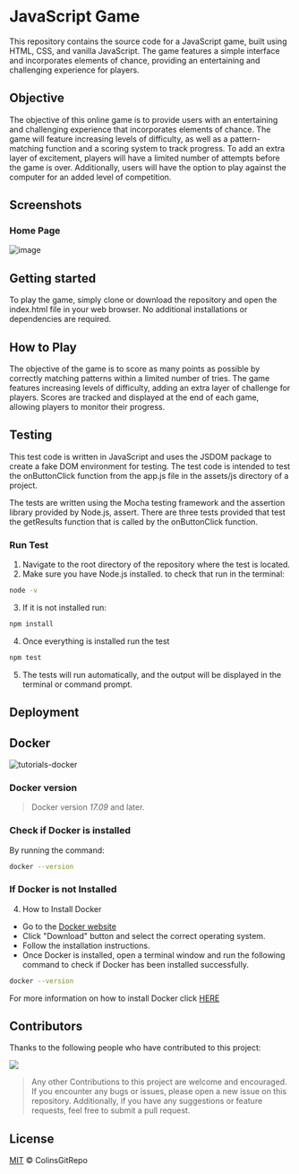 # JavaScript Game

This repository contains the source code for a JavaScript game, built using HTML, CSS, and vanilla JavaScript. The game features a simple interface and incorporates elements of chance, providing an entertaining and challenging experience for players.

## Objective

The objective of this online game is to provide users with an entertaining and challenging experience that incorporates elements of chance. The game will feature increasing levels of difficulty, as well as a pattern-matching function and a scoring system to track progress. To add an extra layer of excitement, players will have a limited number of attempts before the game is over. Additionally, users will have the option to play against the computer for an added level of competition.


## Screenshots

### Home Page

![image](https://user-images.githubusercontent.com/56481190/158012848-99ed2052-e5a6-4893-881b-d7368a916c0f.png)


## Getting started

To play the game, simply clone or download the repository and open the index.html file in your web browser. No additional installations or dependencies are required.


## How to Play
The objective of the game is to score as many points as possible by correctly matching patterns within a limited number of tries. The game features increasing levels of difficulty, adding an extra layer of challenge for players. Scores are tracked and displayed at the end of each game, allowing players to monitor their progress.



## Testing
This test code is written in JavaScript and uses the JSDOM package to create a fake DOM environment for testing. The test code is intended to test the onButtonClick function from the app.js file in the assets/js directory of a project.

The tests are written using the Mocha testing framework and the assertion library provided by Node.js, assert. There are three tests provided that test the getResults function that is called by the onButtonClick function.

### Run Test
1. Navigate to the root directory of the repository where the test is located.
2. Make sure you have Node.js installed. to check that run in the terminal:
```sh
node -v
```
3. If it is not installed run:
```sh
npm install
```
4. Once everything is installed run the test 
```sh
npm test
```
5. The tests will run automatically, and the output will be displayed in the terminal or command prompt.


## Deployment


## Docker
![tutorials-docker](https://user-images.githubusercontent.com/45858960/230604592-fdb0e79c-1367-4a38-a574-27025152bdb0.png)

### Docker version
> Docker version *17.09* and later.

### Check if Docker is installed

By running the command:

```sh
docker --version
```
### If Docker is not Installed

4. How to Install Docker
- Go to the [Docker website](https://www.docker.com/products/docker-desktop)
- Click "Download" button and select the correct operating system.
- Follow the installation instructions.
- Once Docker is installed, open a terminal window and run the following command to check if Docker has been installed successfully.
```sh
docker --version
```
For more information on how to install Docker click [HERE](https://docs.docker.com/get-docker/)



## Contributors

Thanks to the following people who have contributed to this project: 

<a href="https://github.com/COLINSGITREPO/javascript-game/graphs/contributors">
  <img src="https://contrib.rocks/image?repo=COLINSGITREPO/javascript-game" />
</a>


> Any other Contributions to this project are welcome and encouraged. If you encounter any bugs or issues, please open a new issue on this repository. Additionally, if you have any suggestions or feature requests, feel free to submit a pull request.

## License

[MIT](LICENSE) © ColinsGitRepo
